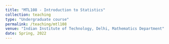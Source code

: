 ```yaml
---
title: "MTL108 - Introduction to Statistics"
collection: teaching
type: "Undergraduate course"
permalink: /teaching/mtl108
venue: "Indian Institute of Technology, Delhi, Mathematics Department"
date: Spring, 2022
---
```

